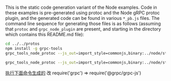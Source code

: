 This is the static code generation variant of the Node examples. Code in these examples is pre-generated using protoc and the Node gRPC protoc plugin, and the generated code can be found in various `*_pb.js` files. The command line sequence for generating those files is as follows (assuming that `protoc` and `grpc_node_plugin` are present, and starting in the directory which contains this README.md file):

```sh
cd ../../protos
npm install -g grpc-tools
grpc_tools_node_protoc --js_out=import_style=commonjs,binary:../node/static_codegen/ --grpc_out=../node/static_codegen --plugin=protoc-gen-grpc=`which grpc_tools_node_protoc_plugin` helloworld.proto

grpc_tools_node_protoc --js_out=import_style=commonjs,binary:../node/static_codegen/route_guide/ --grpc_out=../node/static_codegen/route_guide/ --plugin=protoc-gen-grpc=`which grpc_tools_node_protoc_plugin` route_guide.proto
```

[执行下面命令生成的](helloworld_grpc_pb.js) 改 require('grpc') => require('@grpc/grpc-js')
